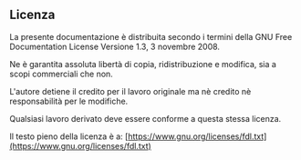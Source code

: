 ## Licenza

La presente documentazione è distribuita secondo i termini della GNU Free Documentation License Versione 1.3, 3 novembre 2008.

Ne è garantita assoluta libertà di copia, ridistribuzione e modifica, sia a scopi commerciali che non.

L'autore detiene il credito per il lavoro originale ma nè credito nè responsabilità per le modifiche.

Qualsiasi lavoro derivato deve essere conforme a questa stessa licenza.

Il testo pieno della licenza è a: [https://www.gnu.org/licenses/fdl.txt](https://www.gnu.org/licenses/fdl.txt)
